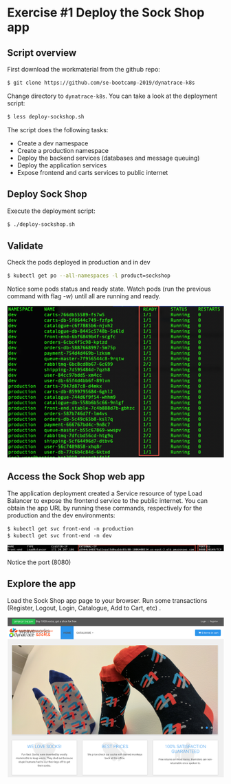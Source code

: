 # Exercise #1 Deploy the Sock Shop app

## Script overview

First download the workmaterial from the github repo:
```sh
$ git clone https://github.com/se-bootcamp-2019/dynatrace-k8s 
```
Change directory to `dynatrace-k8s`. You can take a look at the deployment script:
```sh
$ less deploy-sockshop.sh
```
The script does the following tasks:
- Create a dev namespace
- Create a production namespace
- Deploy the backend services (databases and message queuing)
- Deploy the application services
- Expose frontend and carts services to public internet

## Deploy Sock Shop
Execute the deployment script:
```sh
$ ./deploy-sockshop.sh
```
## Validate
Check the pods deployed in production and in dev
```sh
$ kubectl get po --all-namespaces -l product=sockshop
```
Notice some pods status and ready state. Watch pods (run the previous command with flag -w) until all are running and ready.

![validation](assets/validate.png)

## Access the Sock Shop web app

The application deployment created a Service resource of type Load Balancer to expose the frontend service to the public internet.
You can obtain the app URL by running these commands, respectively for the production and the dev environments:

```console
$ kubectl get svc front-end -n production
$ kubectl get svc front-end -n dev
```

![service](assets/service.png)

Notice the port (8080)

## Explore the app

Load the Sock Shop app page to your browser.
Run some transactions (Register, Logout, Login, Catalogue, Add to Cart, etc) .


![sockshop](assets/sockshop.png)


